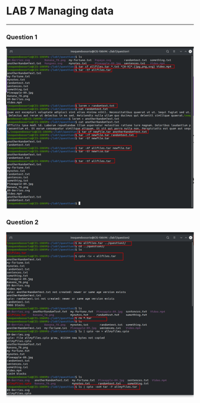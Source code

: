 # LAB 7 Managing data
---

### Question 1
![image1](../images/lab7-imgs/lab7-question-1.png)

### Question 2

![image2](../images/lab7-imgs/lab7-question-2.1.png)